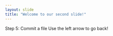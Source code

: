 ```yaml
---
layout: slide
title: "Welcome to our second slide!"
---
```

Step 5: Commit a file
Use the left arrow to go back!
